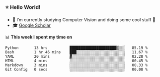 ### ⭐️ Hello World!

<!--
**hologerry/hologerry** is a ✨ _special_ ✨ repository because its `README.md` (this file) appears on your GitHub profile.

Here are some ideas to get you started:

- 🔭 I’m currently working and studying on Computer Vision
- 🌱 I’m currently learning at Peking University
- 💬 Ask me about 
- 📫 How to reach me: E-mail
- 😄 Pronouns: he/his
- ⚡ Fun fact: Music is the Power
-->


- 🔭 I’m currently studying Computer Vision and doing some cool stuff 🤖
- 🎓 [Google Scholar](https://scholar.google.com/citations?user=3ykqW9wAAAAJ&hl=en)


📊 **This week I spent my time on**

<!--START_SECTION:waka-->

```text
Python       13 hrs          █████████████████████▒░░░   85.19 %
Bash         1 hr 46 mins    ███░░░░░░░░░░░░░░░░░░░░░░   11.67 %
YAML         20 mins         ▓░░░░░░░░░░░░░░░░░░░░░░░░   02.28 %
HTML         4 mins          ░░░░░░░░░░░░░░░░░░░░░░░░░   00.45 %
Markdown     3 mins          ░░░░░░░░░░░░░░░░░░░░░░░░░   00.33 %
Git Config   0 secs          ░░░░░░░░░░░░░░░░░░░░░░░░░   00.08 %
```

<!--END_SECTION:waka-->

